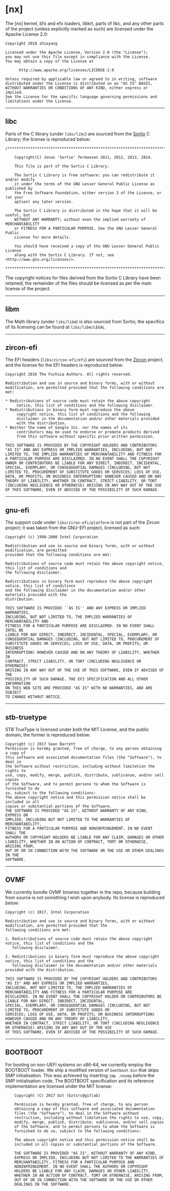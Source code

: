 # [nx] #

The \[nx\] kernel, bfx and efx loaders, libkrt, parts of libc, and any other parts of the project (unless explicitly marked as such) are licensed
under the Apache License 2.0:


```
Copyright 2018 zhiayang

Licensed under the Apache License, Version 2.0 (the "License");
you may not use this file except in compliance with the License.
You may obtain a copy of the License at

      http://www.apache.org/licenses/LICENSE-2.0

Unless required by applicable law or agreed to in writing, software
distributed under the License is distributed on an "AS IS" BASIS,
WITHOUT WARRANTIES OR CONDITIONS OF ANY KIND, either express or implied.
See the License for the specific language governing permissions and
limitations under the License.
```


-----------------------------------------------------




## libc ##

Parts of the C library (under `libs/libc`) are sourced from the [Sortix](https://gitlab.com/sortix/sortix/) C Library; the license is reproduced below:

```
/*******************************************************************************

    Copyright(C) Jonas 'Sortie' Termansen 2011, 2012, 2013, 2014.

    This file is part of the Sortix C Library.

    The Sortix C Library is free software: you can redistribute it and/or modify
    it under the terms of the GNU Lesser General Public License as published by
    the Free Software Foundation, either version 3 of the License, or (at your
    option) any later version.

    The Sortix C Library is distributed in the hope that it will be useful, but
    WITHOUT ANY WARRANTY; without even the implied warranty of MERCHANTABILITY
    or FITNESS FOR A PARTICULAR PURPOSE. See the GNU Lesser General Public
    License for more details.

    You should have received a copy of the GNU Lesser General Public License
    along with the Sortix C Library. If not, see <http://www.gnu.org/licenses/>.

*******************************************************************************/
```

The copyright notices for files derived from the Sortix C Library have been retained; the remainder of the files should be licensed as per the main
license of the project.

-----------------------------------------------------

## libm ##

The Math library (under `libs/libm`) is also sourced from Sortix; the specifics of its licensing can be found at
`libs/libm/LEGAL`

-----------------------------------------------------

## zircon-efi ##

The EFI headers (`libs/zircon-efi/efi`) are sourced from the [Zircon](https://github.com/fuchsia-mirror/zircon) project, and the license for the EFI headers is reproduced below:

```
Copyright 2016 The Fuchsia Authors. All rights reserved.

Redistribution and use in source and binary forms, with or without
modification, are permitted provided that the following conditions are
met:

* Redistributions of source code must retain the above copyright
     notice, this list of conditions and the following disclaimer.
* Redistributions in binary form must reproduce the above
     copyright notice, this list of conditions and the following
     disclaimer in the documentation and/or other materials provided
     with the distribution.
* Neither the name of Google Inc. nor the names of its
     contributors may be used to endorse or promote products derived
     from this software without specific prior written permission.

THIS SOFTWARE IS PROVIDED BY THE COPYRIGHT HOLDERS AND CONTRIBUTORS
"AS IS" AND ANY EXPRESS OR IMPLIED WARRANTIES, INCLUDING, BUT NOT
LIMITED TO, THE IMPLIED WARRANTIES OF MERCHANTABILITY AND FITNESS FOR
A PARTICULAR PURPOSE ARE DISCLAIMED. IN NO EVENT SHALL THE COPYRIGHT
OWNER OR CONTRIBUTORS BE LIABLE FOR ANY DIRECT, INDIRECT, INCIDENTAL,
SPECIAL, EXEMPLARY, OR CONSEQUENTIAL DAMAGES (INCLUDING, BUT NOT
LIMITED TO, PROCUREMENT OF SUBSTITUTE GOODS OR SERVICES; LOSS OF USE,
DATA, OR PROFITS; OR BUSINESS INTERRUPTION) HOWEVER CAUSED AND ON ANY
THEORY OF LIABILITY, WHETHER IN CONTRACT, STRICT LIABILITY, OR TORT
(INCLUDING NEGLIGENCE OR OTHERWISE) ARISING IN ANY WAY OUT OF THE USE
OF THIS SOFTWARE, EVEN IF ADVISED OF THE POSSIBILITY OF SUCH DAMAGE.
```

-----------------------------------------------------

## gnu-efi ##

The support code under `libs/ziron-efi/platform` is not part of the Zircon project; it was taken from the GNU-EFI project, licensed as such:

```
Copyright (c) 1998-2000 Intel Corporation

Redistribution and use in source and binary forms, with or without modification, are permitted
provided that the following conditions are met:

Redistributions of source code must retain the above copyright notice, this list of conditions and
the following disclaimer.

Redistributions in binary form must reproduce the above copyright notice, this list of conditions
and the following disclaimer in the documentation and/or other materials provided with the
distribution.

THIS SOFTWARE IS PROVIDED ``AS IS'' AND ANY EXPRESS OR IMPLIED WARRANTIES,
INCLUDING, BUT NOT LIMITED TO, THE IMPLIED WARRANTIES OF MERCHANTABILITY AND
FITNESS FOR A PARTICULAR PURPOSE ARE DISCLAIMED. IN NO EVENT SHALL INTEL BE
LIABLE FOR ANY DIRECT, INDIRECT, INCIDENTAL, SPECIAL, EXEMPLARY, OR
CONSEQUENTIAL DAMAGES (INCLUDING, BUT NOT LIMITED TO, PROCUREMENT OF
SUBSTITUTE GOODS OR SERVICES; LOSS OF USE, DATA, OR PROFITS; OR BUSINESS
INTERRUPTION) HOWEVER CAUSED AND ON ANY THEORY OF LIABILITY, WHETHER IN
CONTRACT, STRICT LIABILITY, OR TORT (INCLUDING NEGLIGENCE OR OTHERWISE)
ARISING IN ANY WAY OUT OF THE USE OF THIS SOFTWARE, EVEN IF ADVISED OF THE
POSSIBILITY OF SUCH DAMAGE. THE EFI SPECIFICATION AND ALL OTHER INFORMATION
ON THIS WEB SITE ARE PROVIDED "AS IS" WITH NO WARRANTIES, AND ARE SUBJECT
TO CHANGE WITHOUT NOTICE.
```


-----------------------------------------------------


## stb-truetype ##

STB TrueType is licensed under both the MIT License, and the public domain; the former is reproduced below:

```
Copyright (c) 2017 Sean Barrett
Permission is hereby granted, free of charge, to any person obtaining a copy of
this software and associated documentation files (the "Software"), to deal in
the Software without restriction, including without limitation the rights to
use, copy, modify, merge, publish, distribute, sublicense, and/or sell copies
of the Software, and to permit persons to whom the Software is furnished to do
so, subject to the following conditions:
The above copyright notice and this permission notice shall be included in all
copies or substantial portions of the Software.
THE SOFTWARE IS PROVIDED "AS IS", WITHOUT WARRANTY OF ANY KIND, EXPRESS OR
IMPLIED, INCLUDING BUT NOT LIMITED TO THE WARRANTIES OF MERCHANTABILITY,
FITNESS FOR A PARTICULAR PURPOSE AND NONINFRINGEMENT. IN NO EVENT SHALL THE
AUTHORS OR COPYRIGHT HOLDERS BE LIABLE FOR ANY CLAIM, DAMAGES OR OTHER
LIABILITY, WHETHER IN AN ACTION OF CONTRACT, TORT OR OTHERWISE, ARISING FROM,
OUT OF OR IN CONNECTION WITH THE SOFTWARE OR THE USE OR OTHER DEALINGS IN THE
SOFTWARE.
```




-----------------------------------------------------

## OVMF ##

We currently bundle OVMF binaries together in the repo, because building from source is not something I wish upon anybody. Its license is reproduced below:

```
Copyright (c) 2017, Intel Corporation

Redistribution and use in source and binary forms, with or without modification, are permitted provided that the
following conditions are met:

1. Redistributions of source code must retain the above copyright notice, this list of conditions and the
   following disclaimer.

2. Redistributions in binary form must reproduce the above copyright notice, this list of conditions and the
   following disclaimer in the documentation and/or other materials provided with the distribution.

THIS SOFTWARE IS PROVIDED BY THE COPYRIGHT HOLDERS AND CONTRIBUTORS "AS IS" AND ANY EXPRESS OR IMPLIED WARRANTIES,
INCLUDING, BUT NOT LIMITED TO, THE IMPLIED WARRANTIES OF MERCHANTABILITY AND FITNESS FOR A PARTICULAR PURPOSE ARE
DISCLAIMED. IN NO EVENT SHALL THE COPYRIGHT HOLDER OR CONTRIBUTORS BE LIABLE FOR ANY DIRECT, INDIRECT, INCIDENTAL,
SPECIAL, EXEMPLARY, OR CONSEQUENTIAL DAMAGES (INCLUDING, BUT NOT LIMITED TO, PROCUREMENT OF SUBSTITUTE GOODS OR
SERVICES; LOSS OF USE, DATA, OR PROFITS; OR BUSINESS INTERRUPTION) HOWEVER CAUSED AND ON ANY THEORY OF LIABILITY,
WHETHER IN CONTRACT, STRICT LIABILITY, OR TORT (INCLUDING NEGLIGENCE OR OTHERWISE) ARISING IN ANY WAY OUT OF THE USE
OF THIS SOFTWARE, EVEN IF ADVISED OF THE POSSIBILITY OF SUCH DAMAGE.
```



-----------------------------------------------------

## BOOTBOOT ##

For booting on non-UEFI systems on x86-64, we currently employ the BOOTBOOT loader. We ship a modified version of `bootboot.bin`
that skips SMP initialisation. This was achieved by inserting `jmp .nosmp` before the SMP initialisation code. The BOOTBOOT
specification and its reference implementation are licensed under the MIT license:

```
    Copyright (C) 2017 bzt (bztsrc@gitlab)

    Permission is hereby granted, free of charge, to any person
    obtaining a copy of this software and associated documentation
    files (the "Software"), to deal in the Software without
    restriction, including without limitation the rights to use, copy,
    modify, merge, publish, distribute, sublicense, and/or sell copies
    of the Software, and to permit persons to whom the Software is
    furnished to do so, subject to the following conditions:

    The above copyright notice and this permission notice shall be
    included in all copies or substantial portions of the Software.

    THE SOFTWARE IS PROVIDED "AS IS", WITHOUT WARRANTY OF ANY KIND,
    EXPRESS OR IMPLIED, INCLUDING BUT NOT LIMITED TO THE WARRANTIES OF
    MERCHANTABILITY, FITNESS FOR A PARTICULAR PURPOSE AND
    NONINFRINGEMENT. IN NO EVENT SHALL THE AUTHORS OR COPYRIGHT
    HOLDERS BE LIABLE FOR ANY CLAIM, DAMAGES OR OTHER LIABILITY,
    WHETHER IN AN ACTION OF CONTRACT, TORT OR OTHERWISE, ARISING FROM,
    OUT OF OR IN CONNECTION WITH THE SOFTWARE OR THE USE OR OTHER
    DEALINGS IN THE SOFTWARE.
```







